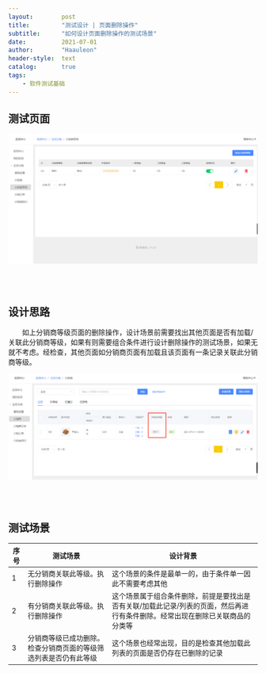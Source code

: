 ```yaml
---
layout:        post
title:         "测试设计 | 页面删除操作"
subtitle:      "如何设计页面删除操作的测试场景"
date:          2021-07-01
author:        "Haauleon"
header-style:  text
catalog:       true
tags:
    - 软件测试基础
---
```


## 测试页面
![](\img\in-post\post-test-base\2021-07-01-testing-delete-1.png)

<br><br>

## 设计思路
&emsp;&emsp;如上分销商等级页面的删除操作，设计场景前需要找出其他页面是否有加载/关联此分销商等级，如果有则需要组合条件进行设计删除操作的测试场景，如果无就不考虑。经检查，其他页面如分销商页面有加载且该页面有一条记录关联此分销商等级。                        

![](\img\in-post\post-test-base\2021-07-01-testing-delete-2.png)

<br><br>

## 测试场景

|序号|测试场景|设计背景|
|---|---|---|
|1|无分销商关联此等级。执行删除操作|这个场景的条件是最单一的，由于条件单一因此不需要考虑其他|
|2|有分销商关联此等级。执行删除操作|这个场景属于组合条件删除，前提是要找出是否有关联/加载此记录/列表的页面，然后再进行有条件删除。经常出现在删除已关联商品的分类等|
|3|分销商等级已成功删除。检查分销商页面的等级筛选列表是否仍有此等级|这个场景也经常出现，目的是检查其他加载此列表的页面是否仍存在已删除的记录|